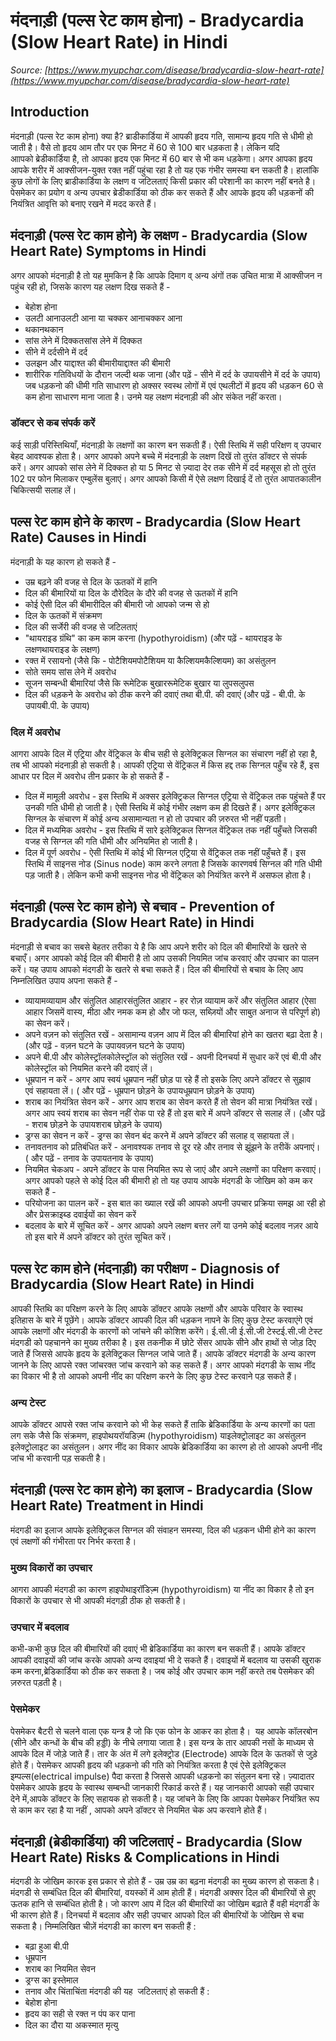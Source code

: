 # मंदनाड़ी (पल्स रेट काम होना) - Bradycardia (Slow Heart Rate) in Hindi
_Source: [https://www.myupchar.com/disease/bradycardia-slow-heart-rate](https://www.myupchar.com/disease/bradycardia-slow-heart-rate)_

## Introduction
मंदनाड़ी (पल्स रेट काम होना​)​ क्या है?
ब्राडीकार्डिया में आपकी हृदय गति, सामान्य हृदय गति से धीमी हो जाती है। वैसे तो हृदय आम तौर पर एक मिनट में 60 से 100 बार धड़कता है। लेकिन यदि आापको ब्रेडीकार्डिया है, तो आपका हृदय एक मिनट में 60 बार से भी कम धड़केगा।
अगर आपका हृदय आपके शरीर में आक्सीजन-युक्त रक्त नहीं पहुंचा रहा है तो यह एक गंभीर समस्या बन सकती है। हालांकि कुछ लोगों के लिए ब्राडीकार्डिया के लक्षण व जटिलताएं किसी प्रकार की परेशानी का कारण नहीं बनते है।
पेसमेकर का प्रयोग व अन्य उपचार ब्रेडीकार्डिया को ठीक कर सकते हैं और आपके हृदय की धड़कनों की नियंत्रित आवृत्ति को बनाए रखने में मदद करते हैं।

## मंदनाड़ी (पल्स रेट काम होने) के लक्षण - Bradycardia (Slow Heart Rate) Symptoms in Hindi
अगर आपको मंदनाड़ी है तो यह मुमकिन है कि आपके दिमाग व् अन्य अंगों तक उचित मात्रा में आक्सीजन न पहुंच रही हो, जिसके कारण यह लक्षण दिख सकते हैं -
- बेहोश होना
- उलटी आनाउलटी आना या चक्कर आनाचक्कर आना
- थकानथकान
- सांस लेने में दिक्कतसांस लेने में दिक्कत
- सीने में दर्दसीने में दर्द
- उलझन और याद्दाश्त की बीमारीयाद्दाश्त की बीमारी
- शारीरिक गतिविधयों के दौरान जल्दी थक जाना
(और पढ़ें - सीने में दर्द के उपायसीने में दर्द के उपाय)
जब धड़कनो की धीमी गति साधारण हो
अक्सर स्वस्थ लोगों में एवं एथलीटों में हृदय की धड़कन 60 से कम होना साधारण माना जाता है। उनमे यह लक्षण मंदनाड़ी की ओर संकेत नहीं करता।
### डॉक्टर से कब संपर्क करें
कई साड़ी परिस्तिथियाँ, मंदनाड़ी के लक्षणों का कारण बन सकती हैं। ऐसी स्तिथि में सही परिक्षण व् उपचार बेहद आवश्यक होता है। अगर आपको अपने बच्चे में मंदनाड़ी के लक्षण दिखें तो तुरंत डॉक्टर से संपर्क करें।
अगर आपको सांस लेने में दिक्कत हो या 5 मिनट से ज़्यादा देर तक सीने में दर्द महसूस हो तो तुरंत 102 पर फोन मिलाकर एम्बुलेंस बुलाएं। अगर आपको किसी में ऐसे लक्षण दिखाई दें तो तुरंत आपातकालीन चिकित्सयी सलाह लें।

## पल्स रेट काम होने के कारण - Bradycardia (Slow Heart Rate) Causes in Hindi
मंदनाड़ी के यह कारण हो सकते हैं -
- उम्र बढ़ने की वजह से दिल के ऊतकों में हानि
- दिल की बीमारियों या दिल के दौरेदिल के दौरे की वजह से ऊतकों में हानि
- कोई ऐसी दिल की बीमारीदिल की बीमारी जो आपको जन्म से हो
- दिल के ऊतकों में संक्रमण
- दिल की सर्जेरी की वजह से जटिलताएं
- "थायराइड ग्रंथि" का कम काम करना (hypothyroidism) (और पढ़ें - थायराइड के लक्षणथायराइड के लक्षण)
- रक्त में रसायनो (जैसे कि - पोटैशियमपोटैशियम या कैल्शियमकैल्शियम) का असंतुलन
- सोते समय सांस लेने में अवरोध
- सूजन सम्बन्धी बीमारियां जैसे कि रूमेटिक बुखाररूमेटिक बुखार या लुपसलुपस
- दिल की धड़कने के अवरोध को ठीक करने की दवाएं तथा बी.पी. की दवाएं
(और पढ़ें - बी.पी. के उपायबी.पी. के उपाय)
### दिल में अवरोध
आगरा आपके दिल में एट्रिया और वेंट्रिकल के बीच सही से इलेक्ट्रिकल सिग्नल का संचारण नहीं हो रहा है, तब भी आपको मंदनाड़ी हो सकती है।
आपकी एट्रिया से वेंट्रिकल में किस हद्द तक सिग्नल पहुँच रहे हैं, इस आधार पर दिल में अवरोध तीन प्रकार के हो सकते हैं -
- दिल में मामूली अवरोध - इस स्तिथि में अक्सर इलेक्ट्रिकल सिग्नल एट्रिया से वेंट्रिकल तक पहुंचते हैं पर उनकी गति धीमी हो जाती है। ऐसी स्तिथि में कोई गंभीर लक्षण कम ही दिखते हैं। अगर इलेक्ट्रिकल सिग्नल के संचारण में कोई अन्य असामान्यता न हो तो उपचार की ज़रुरत भी नहीं पड़ती।
- दिल में मध्यमिक अवरोध - इस स्तिथि में सारे इलेक्ट्रिकल सिग्नल वेंट्रिकल तक नहीं पहुँचते जिसकी वजह से सिग्नल की गति धीमी और अनियमित हो जाती है।
- दिल में पूर्ण अवरोध - ऐसी स्तिथि में कोई भी सिग्नल एट्रिया से वेंट्रिकल तक नहीं पहुँचते हैं। इस स्तिथि में साइनस नोड (Sinus node) काम करने लगता है जिसके कारणवर्ष सिग्नल की गति धीमी पड़ जाती है। लेकिन कभी कभी साइनस नोड भी वेंट्रिकल को नियंत्रित करने में असफल होता है।

## मंदनाड़ी (पल्स रेट काम होने) से बचाव - Prevention of Bradycardia (Slow Heart Rate) in Hindi
मंदनाड़ी से बचाव का सबसे बेहतर तरीका ये है कि आप अपने शरीर को दिल की बीमारियों के खतरे से बचाएँ। अगर आपको कोई दिल की बीमारी है तो आप उसकी नियमित जांच करवाएं और उपचार का पालन करें। यह उपाय आपको मंदगडी के खतरे से बचा सकते हैं।
दिल की बीमारियों से बचाव के लिए आप निम्नलिखित उपाय अपना सकते हैं -
- व्यायामव्यायाम और संतुलित आहारसंतुलित आहार - हर रोज़ व्यायाम करें और संतुलित आहार (ऐसा आहार जिसमें वास्य, मीठा और नमक कम हो और जो फल, सब्ज़ियों और साबुत अनाज से परिपूर्ण हो) का सेवन करें।
- अपने वज़न को संतुलित रखें - असामान्य वज़न आप में दिल की बीमारियां होने का खतरा बढ़ा देता है। (और पढ़ें - वज़न घटने के उपायवज़न घटने के उपाय)
- अपने बी.पी और कोलेस्ट्रॉलकोलेस्ट्रॉल को संतुलित रखें - अपनी दिनचर्या में सुधार करें एवं बी.पी और कोलेस्ट्रॉल को नियमित करने की दवाएं लें।
- धूम्रपान न करें - अगर आप स्वयं धूम्रपान नहीं छोड़ पा रहे हैं तो इसके लिए अपने डॉक्टर से सुझाव एवं सहायता लें। ( और पढ़ें - धूम्रपान छोड़ने के उपायधूम्रपान छोड़ने के उपाय)
- शराब का नियंत्रित सेवन करें - अगर आप शराब का सेवन करते हैं तो सेवन की मात्रा नियंत्रित रखें। अगर आप स्वयं शराब का सेवन नहीं रोक पा रहे हैं तो इस बारे में अपने डॉक्टर से सलाह लें। (और पढ़ें - शराब छोड़ने के उपायशराब छोड़ने के उपाय)
- ड्रग्स का सेवन न करें - ड्रग्स का सेवन बंद करने में अपने डॉक्टर की सलाह व् सहायता लें।
- तनावतनाव को प्रतिबंधित करें - अनावश्यक तनाव से दूर रहे और तनाव से झूंझने के तरीकें अपनाएं। ( और पढ़ें - तनाव के उपायतनाव के उपाय)
- नियमित चेकअप - अपने डॉक्टर के पास नियमित रूप से जाएं और अपने लक्षणों का परिक्षण करवाएं।
अगर आपको पहले से कोई दिल की बीमारी हो तो यह उपाय आपके मंदगडी के जोखिम को कम कर सकते हैं -
- परियोजना का पालन करें - इस बात का ख्याल रखें की आपको अपनी उपचार प्रक्रिया समझ आ रही हो और प्रेसक्राइब्ड दवाईयों का सेवन करें
- बदलाव के बारे में सूचित करें - अगर आपको अपने लक्षण बत्तर लगें या उनमे कोई बदलाव नज़र आये तो इस बारे में अपने डॉक्टर को तुरंत सूचित करें।



## पल्स रेट काम होने (मंदनाड़ी) का परीक्षण - Diagnosis of Bradycardia (Slow Heart Rate) in Hindi
आपकी स्तिथि का परिक्षण करने के लिए आपके डॉक्टर आपके लक्षणों और आपके परिवार के स्वास्थ इतिहास के बारे में पूछेंगे।
आपके डॉक्टर आपकी दिल की धड़कन नापने के लिए कुछ टेस्ट करवाएंगे एवं आपके लक्षणों और मंदगडी के कारणों को जांचने की कोशिश करेंगे।
ई.सी.जी
ई.सी.जी टेस्टई.सी.जी टेस्ट मंदगडी को पहचानने का मुख्य तरीका है। इस तकनीक में छोटे सेंसर आपके सीने और हाथों से जोड़ दिए जाते हैं जिससे आपके हृदय के इलेक्ट्रिकल सिग्नल जांचे जाते हैं।
आपके डॉक्टर मंदगडी के अन्य कारण जानने के लिए आपसे रक्त जांचरक्त जांच करवाने को कह सकते हैं।
अगर आपको मंदगडी के साथ नींद का विकार भी है तो आपको अपनी नींद का परिक्षण करने के लिए कुछ टेस्ट करवाने पड़ सकते हैं।
### अन्य टेस्ट
आपके डॉक्टर आपसे रक्त जांच करवाने को भी केह सकते हैं ताकि ब्रेडिकार्डिया के अन्य कारणों का पता लग सके जैसे कि संक्रमण, हाइपोथयरॉयडिज़्म (hypothyroidism) याइलेक्ट्रोलाइट का असंतुलन इलेक्ट्रोलाइट का असंतुलन।
अगर नींद का विकार आपके ब्रेडिकार्डिया का कारण हो तो आपको अपनी नींद जांच भी करवानी पड़ सकती है।

## मंदनाड़ी (पल्स रेट काम होने) का इलाज - Bradycardia (Slow Heart Rate) Treatment in Hindi
मंदगडी का इलाज आपके इलेक्ट्रिकल सिग्नल की संवाहन समस्या, दिल की धड़कन धीमी होने का कारण एवं लक्षणों की गंभीरता पर निर्भर करता है।
### मुख्य विकारों का उपचार
आगरा आपकी मंदगडी का कारण हाइपोथाइरॉडिज़्म (hypothyroidism) या नींद का विकार है तो इन विकारों के उपचार से भी आपकी मंदगड़ी ठीक हो सकती है।
### उपचार में बदलाव
कभी-कभी कुछ दिल की बीमारियों की दवाएं भी ब्रेडिकार्डिया का कारण बन सकती हैं।
आपके डॉक्टर आपकी दवाइयों की जांच करके आपको अन्य दवाइयां भी दे सकते हैं। दवाइयों में बदलाव या उसकी खुराक कम करना,ब्रेडिकार्डिया को ठीक कर सकता है।
जब कोई और उपचार काम नहीं करते तब पेसमेकर की ज़रुरत पड़ती है।
### पेसमेकर
पेसमेकर बैटरी से चलने वाला एक यन्त्र है जो कि एक फोन के आकर का होता है।  यह आपके कॉलरबोन (सीने और कन्धों के बीच की हड्डी) के नीचे लगाया जाता है। इस यन्त्र के तार आपकी नसों के माध्यम से आपके दिल में जोड़े जाते हैं। तार के अंत में लगे इलेक्ट्रोड (Electrode) आपके दिल के ऊतकों से जुड़े होते हैं।
पेसमेकर आपकी हृदय की धड़कनो की गति को नियंत्रित करता है एवं ऐसे इलेक्ट्रिकल इम्पल्स(electrical impulse) पैदा करता है जिससे आपकी धड़कनो का संतुलन बना रहे।
ज़्यादातर पेसमेकर आपके हृदय के स्वास्थ सम्बन्धी जानकारी रिकार्ड करते हैं। यह जानकारी आपको सही उपचार देने में,आपके डॉक्टर के लिए सहायक हो सकती है। यह जांचने के लिए कि आपका पेसमेकर नियंत्रित रूप से काम कर रहा है या नहीं , आपको अपने डॉक्टर से नियमित चेक अप करवाने होते हैं।

## मंदनाड़ी (ब्रेडीकार्डिया) की जटिलताएं - Bradycardia (Slow Heart Rate) Risks & Complications in Hindi
मंदगडी के जोखिम कारक इस प्रकार से होते हैं -
उम्र
उम्र का बढ़ना मंदगडी का मुख्य कारण हो सकता है। मंदगडी से सम्बंधित दिल की बीमारियां, वयस्कों में आम होती हैं।
मंदगडी अक्सर दिल की बीमारियों से हुए ऊतक हानि से सम्बंधित होती है।
जो कारण आप में दिल की बीमारियों का जोखिम बढ़ाते हैं वही मंदगडी के भी कारण होते हैं। दिनचर्या में बदलाव और सही उपचार आपको दिल की बीमारियों के जोखिम से बचा सकता है। निम्मलिखित चीज़ें मंदगडी का कारण बन सकती हैं :
- बढ़ा हुआ बी.पी
- धूम्रपान
- शराब का नियमित सेवन
- ड्रग्स का इस्तेमाल
- तनाव और चिंताचिंता
मंदगडी की यह  जटिलताएं हो सकती हैं :
- बेहोश होना
- हृदय का सही से रक्त न पंप कर पाना
- दिल का दौरा या अकस्मात मृत्यु

